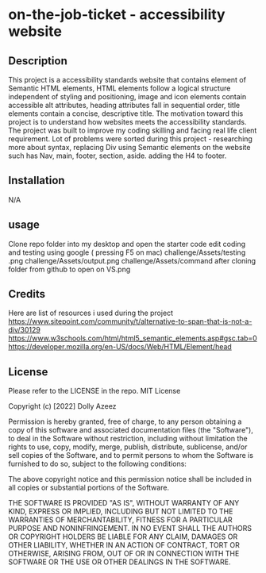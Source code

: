 # on-the-job-ticket - accessibility website
## Description
This project is a accessibility standards website that contains element of Semantic HTML elements, HTML elements follow a logical structure independent of styling and positioning, image and icon elements contain accessible alt attributes, heading attributes fall in sequential order, title elements contain a concise, descriptive title. 
The motivation toward this project is to understand how websites meets the accessibility standards. The project was built to improve my coding skilling and facing real life client requirement. 
Lot of problems were sorted during this project - researching more about syntax, replacing Div using Semantic elements on the website such has Nav, main, footer, section, aside. adding the H4 to footer.

## Installation
N/A

## usage
Clone repo folder into my desktop and open the starter code
edit coding and testing using google ( pressing F5 on mac) 
challenge/Assets/testing .png 
challenge/Assets/output.png
challenge/Assets/command after cloning folder from github to open on VS.png

## Credits
Here are list of resources i used during the project
https://www.sitepoint.com/community/t/alternative-to-span-that-is-not-a-div/30129
https://www.w3schools.com/html/html5_semantic_elements.asp#gsc.tab=0
https://developer.mozilla.org/en-US/docs/Web/HTML/Element/head

## License
Please refer to the LICENSE in the repo.
MIT License

Copyright (c) [2022] Dolly Azeez

Permission is hereby granted, free of charge, to any person obtaining a copy
of this software and associated documentation files (the "Software"), to deal
in the Software without restriction, including without limitation the rights
to use, copy, modify, merge, publish, distribute, sublicense, and/or sell
copies of the Software, and to permit persons to whom the Software is
furnished to do so, subject to the following conditions:

The above copyright notice and this permission notice shall be included in all
copies or substantial portions of the Software.

THE SOFTWARE IS PROVIDED "AS IS", WITHOUT WARRANTY OF ANY KIND, EXPRESS OR
IMPLIED, INCLUDING BUT NOT LIMITED TO THE WARRANTIES OF MERCHANTABILITY,
FITNESS FOR A PARTICULAR PURPOSE AND NONINFRINGEMENT. IN NO EVENT SHALL THE
AUTHORS OR COPYRIGHT HOLDERS BE LIABLE FOR ANY CLAIM, DAMAGES OR OTHER
LIABILITY, WHETHER IN AN ACTION OF CONTRACT, TORT OR OTHERWISE, ARISING FROM,
OUT OF OR IN CONNECTION WITH THE SOFTWARE OR THE USE OR OTHER DEALINGS IN THE
SOFTWARE.
